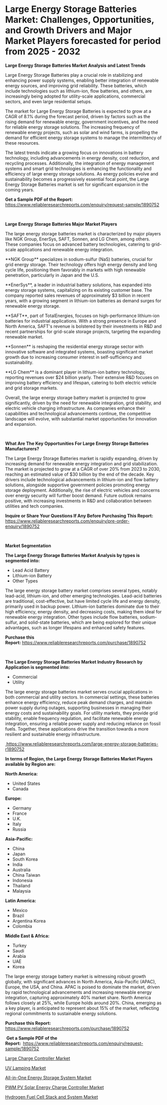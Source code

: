 <p><h1>Large Energy Storage Batteries Market: Challenges, Opportunities, and Growth Drivers and Major Market Players forecasted for period from 2025 - 2032</h1></p><p><strong>Large Energy Storage Batteries Market Analysis and Latest Trends</strong></p>
<p><p>Large Energy Storage Batteries play a crucial role in stabilizing and enhancing power supply systems, enabling better integration of renewable energy sources, and improving grid reliability. These batteries, which include technologies such as lithium-ion, flow batteries, and others, are increasingly being adopted for utility-scale applications, commercial sectors, and even large residential setups.</p><p>The market for Large Energy Storage Batteries is expected to grow at a CAGR of 8.1% during the forecast period, driven by factors such as the rising demand for renewable energy, government incentives, and the need for reliable energy storage solutions. The increasing frequency of renewable energy projects, such as solar and wind farms, is propelling the demand for efficient energy storage systems to manage the intermittency of these resources.</p><p>The latest trends indicate a growing focus on innovations in battery technology, including advancements in energy density, cost reduction, and recycling processes. Additionally, the integration of energy management systems and smart grid technologies is enhancing the functionality and efficiency of large energy storage solutions. As energy policies evolve and sustainability becomes a progressively essential focal point, the Large Energy Storage Batteries market is set for significant expansion in the coming years.</p></p>
<p><strong>Get a Sample PDF of the Report:&nbsp;</strong> <a href="https://www.reliableresearchreports.com/enquiry/request-sample/1890752?utm_campaign=102&utm_medium=2&utm_source=Github&utm_content=ia&utm_term=14022025&utm_id=large-energy-storage-batteries">https://www.reliableresearchreports.com/enquiry/request-sample/1890752</a></p>
<p>&nbsp;</p>
<p><strong>Large Energy Storage Batteries Major Market Players</strong></p>
<p><p>The large energy storage batteries market is characterized by major players like NGK Group, EnerSys, SAFT, Sonnen, and LG Chem, among others. These companies focus on advanced battery technologies, catering to grid-scale applications and renewable energy integration.</p><p>**NGK Group** specializes in sodium-sulfur (NaS) batteries, crucial for grid energy storage. Their technology offers high energy density and long cycle life, positioning them favorably in markets with high renewable penetration, particularly in Japan and the U.S.</p><p>**EnerSys**, a leader in industrial battery solutions, has expanded into energy storage systems, capitalizing on its existing customer base. The company reported sales revenues of approximately $3 billion in recent years, with a growing segment in lithium-ion batteries as demand surges for renewable energy storage.</p><p>**SAFT**, part of TotalEnergies, focuses on high-performance lithium-ion batteries for industrial applications. With a strong presence in Europe and North America, SAFT's revenue is bolstered by their investments in R&D and recent partnerships for grid-scale storage projects, targeting the expanding renewable market.</p><p>**Sonnen** is reshaping the residential energy storage sector with innovative software and integrated systems, boasting significant market growth due to increasing consumer interest in self-sufficiency and sustainability.</p><p>**LG Chem** is a dominant player in lithium-ion battery technology, reporting revenues over $24 billion yearly. Their extensive R&D focuses on improving battery efficiency and lifespan, catering to both electric vehicle and grid storage markets.</p><p>Overall, the large energy storage battery market is projected to grow significantly, driven by the need for renewable integration, grid stability, and electric vehicle charging infrastructure. As companies enhance their capabilities and technological advancements continue, the competitive landscape will evolve, with substantial market opportunities for innovation and expansion.</p></p>
<p>&nbsp;</p>
<p><strong>What Are The Key Opportunities For Large Energy Storage Batteries Manufacturers?</strong></p>
<p><p>The Large Energy Storage Batteries market is rapidly expanding, driven by increasing demand for renewable energy integration and grid stabilization. The market is projected to grow at a CAGR of over 20% from 2023 to 2030, reaching an estimated value of $30 billion by the end of the decade. Key drivers include technological advancements in lithium-ion and flow battery solutions, alongside supportive government policies promoting energy storage deployment. Additionally, the rise of electric vehicles and concerns over energy security will further boost demand. Future outlook remains positive, with increasing investments in R&D and collaboration between utilities and tech companies.</p></p>
<p><strong>Inquire or Share Your Questions If Any Before Purchasing This Report:</strong> <a href="https://www.reliableresearchreports.com/enquiry/pre-order-enquiry/1890752?utm_campaign=102&utm_medium=2&utm_source=Github&utm_content=ia&utm_term=14022025&utm_id=large-energy-storage-batteries">https://www.reliableresearchreports.com/enquiry/pre-order-enquiry/1890752</a></p>
<p>&nbsp;</p>
<p><strong>Market Segmentation</strong></p>
<p><strong>The Large Energy Storage Batteries Market Analysis by types is segmented into:</strong></p>
<p><ul><li>Lead Acid Battery</li><li>Lithium-ion Battery</li><li>Other Types</li></ul></p>
<p><p>The large energy storage battery market comprises several types, notably lead-acid, lithium-ion, and other emerging technologies. Lead-acid batteries are traditional, cost-effective, but have limited cycle life and energy density, primarily used in backup power. Lithium-ion batteries dominate due to their high efficiency, energy density, and decreasing costs, making them ideal for renewable energy integration. Other types include flow batteries, sodium-sulfur, and solid-state batteries, which are being explored for their unique advantages, such as longer lifespans and enhanced safety features.</p></p>
<p><strong>Purchase this Report:&nbsp;</strong><a href="https://www.reliableresearchreports.com/purchase/1890752?utm_campaign=102&utm_medium=2&utm_source=Github&utm_content=ia&utm_term=14022025&utm_id=large-energy-storage-batteries">https://www.reliableresearchreports.com/purchase/1890752</a></p>
<p>&nbsp;</p>
<p><strong>The Large Energy Storage Batteries Market Industry Research by Application is segmented into:</strong></p>
<p><ul><li>Commercial</li><li>Utility</li></ul></p>
<p><p>The large energy storage batteries market serves crucial applications in both commercial and utility sectors. In commercial settings, these batteries enhance energy efficiency, reduce peak demand charges, and maintain power supply during outages, supporting businesses in managing their energy costs and sustainability goals. For utility markets, they provide grid stability, enable frequency regulation, and facilitate renewable energy integration, ensuring a reliable power supply and reducing reliance on fossil fuels. Together, these applications drive the transition towards a more resilient and sustainable energy infrastructure.</p></p>
<p><a href="https://www.reliableresearchreports.com/large-energy-storage-batteries-r1890752?utm_campaign=102&utm_medium=2&utm_source=Github&utm_content=ia&utm_term=14022025&utm_id=large-energy-storage-batteries">&nbsp;https://www.reliableresearchreports.com/large-energy-storage-batteries-r1890752</a></p>
<p><strong>In terms of Region, the Large Energy Storage Batteries Market Players available by Region are:</strong></p>
<p>
    <p> <strong> North America: </strong>
        <ul>
            <li>United States</li>
            <li>Canada</li>
        </ul>
        </p> 
    <p> <strong> Europe: </strong>
        <ul>
            <li>Germany</li>
            <li>France</li>
            <li>U.K.</li>
            <li>Italy</li>
            <li>Russia</li>
        </ul>
        </p> 
    <p> <strong> Asia-Pacific: </strong>
        <ul>
            <li>China</li>
            <li>Japan</li>
            <li>South Korea</li>
            <li>India</li>
            <li>Australia</li>
            <li>China Taiwan</li>
            <li>Indonesia</li>
            <li>Thailand</li>
            <li>Malaysia</li>
        </ul>
        </p> 
    <p> <strong> Latin America: </strong>
        <ul>
            <li>Mexico</li>
            <li>Brazil</li>
            <li>Argentina Korea</li>
            <li>Colombia</li>
        </ul>
        </p> 
    <p> <strong> Middle East & Africa: </strong>
        <ul>
            <li>Turkey</li>
            <li>Saudi</li>
            <li>Arabia</li>
            <li>UAE</li>
            <li>Korea</li>
        </ul>
    </p>
    </p>
<p><p>The large energy storage battery market is witnessing robust growth globally, with significant advances in North America, Asia-Pacific (APAC), Europe, the USA, and China. APAC is poised to dominate the market, driven by rapid technological advancements and increasing renewable energy integration, capturing approximately 40% market share. North America follows closely at 25%, while Europe holds around 20%. China, emerging as a key player, is anticipated to represent about 15% of the market, reflecting regional commitments to sustainable energy solutions.</p></p>
<p><strong>Purchase this Report: </strong><a href="https://www.reliableresearchreports.com/purchase/1890752?utm_campaign=102&utm_medium=2&utm_source=Github&utm_content=ia&utm_term=14022025&utm_id=large-energy-storage-batteries">https://www.reliableresearchreports.com/purchase/1890752</a></p>
<p>&nbsp;<strong>Get a Sample PDF of the Report:&nbsp;&nbsp;</strong><a href="https://www.reliableresearchreports.com/enquiry/request-sample/1890752?utm_campaign=102&utm_medium=2&utm_source=Github&utm_content=ia&utm_term=14022025&utm_id=large-energy-storage-batteries">https://www.reliableresearchreports.com/enquiry/request-sample/1890752</a></p>
<p><strong></strong></p>
<p><p><a href="https://github.com/sefathlehki/Market-Research-Report-List-1/blob/main/large-charge-controller-market.md?utm_campaign=102&utm_medium=2&utm_source=Github&utm_content=ia&utm_term=14022025&utm_id=large-energy-storage-batteries">Large Charge Controller Market</a></p><p><a href="https://github.com/simurmarzoa/Market-Research-Report-List-1/blob/main/uv-lamping-market.md?utm_campaign=102&utm_medium=2&utm_source=Github&utm_content=ia&utm_term=14022025&utm_id=large-energy-storage-batteries">UV Lamping Market</a></p><p><a href="https://github.com/tumacaakesha78/Market-Research-Report-List-1/blob/main/all-in-one-energy-storage-system-market.md?utm_campaign=102&utm_medium=2&utm_source=Github&utm_content=ia&utm_term=14022025&utm_id=large-energy-storage-batteries">All-in-One Energy Storage System Market</a></p><p><a href="https://github.com/borgomornar/Market-Research-Report-List-1/blob/main/pwm-pv-solar-energy-charge-controller-market.md?utm_campaign=102&utm_medium=2&utm_source=Github&utm_content=ia&utm_term=14022025&utm_id=large-energy-storage-batteries">PWM PV Solar Energy Charge Controller Market</a></p><p><a href="https://github.com/gethunsides/Market-Research-Report-List-1/blob/main/hydrogen-fuel-cell-stack-and-system-market.md?utm_campaign=102&utm_medium=2&utm_source=Github&utm_content=ia&utm_term=14022025&utm_id=large-energy-storage-batteries">Hydrogen Fuel Cell Stack and System Market</a></p></p>